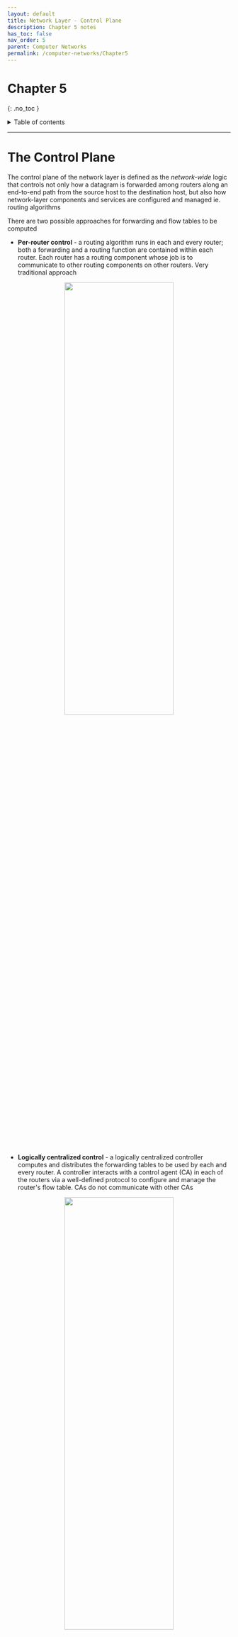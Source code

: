 ```yaml
---
layout: default
title: Network Layer - Control Plane
description: Chapter 5 notes
has_toc: false
nav_order: 5
parent: Computer Networks
permalink: /computer-networks/Chapter5
---
```


# Chapter 5
{: .no_toc }

<details closed markdown="block">
  <summary>
    Table of contents
  </summary>
  {: .text-delta }
1. TOC
{:toc}
</details>

---

# The Control Plane
The control plane of the network layer is defined as the _network-wide_ logic that controls not only how a datagram is forwarded among routers along an end-to-end path from the source host to the destination host, but also how network-layer components and services are configured and managed ie. routing algorithms

There are two possible approaches for forwarding and flow tables to be computed

- __Per-router control__ - a routing algorithm runs in each and every router; both a forwarding and a routing function are contained within each router. Each router has a routing component whose job is to communicate to other routing components on other routers. Very traditional approach

<p align="center">
  <img src="{{site.baseurl}}/assets/computer-networks/per-router.png"  width="70%" height="50%">
</p>

- __Logically centralized control__ - a logically centralized controller computes and distributes the forwarding tables to be used by each and every router. A controller interacts with a control agent (CA) in each of the routers via a well-defined protocol to configure and manage the router's flow table. CAs do not communicate with other CAs

<p align="center">
  <img src="{{site.baseurl}}/assets/computer-networks/logicCentral.png"  width="70%" height="50%">
</p>

# Routing Algorithms
The goal of routing algorithm's are to determine good paths from senders to receivers, through the network of routers. A "good path" is one that is the least cost typically. Routing typically wants to achieve this least cost but will also observe the shortest path. We can classify routing algorithms in two manners...

1. __Centralized routing algorithm__ - computes the least-cost path between a source and destination using complete, global knowledge about the network. The algorithm takes into account all nodes and all links and calculates the cost. The algorithm obviously has to know this info beforehand. The calculation can be done at one site or could be replicated in the routing component of each and every router (per-router vs logically centralized). The key feature is that the algorithm has complete information about connectivity and link costs, these are often referred to as __link-state (LS) algorithms__
2. __Decentralized routing algorithm__ - calculation of the least-cost path is carried out in an iterative, distributed manner by the routers. No node has complete information about the costs of all network links. Each node begins only with the links it is directly connected to. Through an iterative process of calculation and exchange of info with its neighbors, a node gradually calculates the least-cost path. These are often called __distance vector (DV) algorithms__

Routing can also be a __static__ or __dynamic__ algorithm. Static usually changes by humans, dynamic changes as routers get new information. Yet another way to classify a routing algorithm is if it is a __load-sensitive__ or __load-insensitive__ algorithm. In load-sensitive, link costs vary dynamically to reflect the current level of congestion in the underlying link. Load-insensitive does not explicitly reflect a links current level of congestion

## The Link-State (LS) Routing Algorithm
Remember that with link state algorithms, the network topology and all link costs are known, as in data is available as input to the LS algorithm. This is done by all nodes broadcasting link-state packets to all other nodes in the network. This is accomplished by the link-state broadcast algorithm. After broadcast all nodes have a complete and identical view of the network topology, each node computes the least-cost paths, which are the same as all other nodes

Consider the following network with the associated path costs...

<p align="center">
  <img src="{{site.baseurl}}/assets/computer-networks/network.png"  width="70%" height="50%">
</p>

- D(v) = the cost of the least-cost path from the source node to the destination _v_ as of this iteration
- p(v) = the previous node (neighbor of v) along the current least-cost path from the source to _v_
- N' = subset of nodes whose least cost path is known

We can compute the least-cost path from `u` to all possible destinations with the following steps...

1. Initialization step: the currently known least-cost paths from `u` to its directly connected neighbors, _v, x, and w,_ are initialized to 7, 3, and 5. All connections not directly connected are set to infinity
2. Scan the row and find the smallest number, if tied choose one. Add new connected nodes from the path, if they are smaller then take that route, if they are not added then add them
3. Continue...

Certain oscillations can occur when updating in a LS algorithm. To aid in these oscillations it is ensured that not all routers run the LS algorithm at the same time. Routers can also randomize the time in which LS advertisements are sent

## The Distance-Vector (DV) Routing Algorithm
The distance-vector algorithm is iterative, asynchronous, and distributed. It is unlike LS algorithm's which uses global information. It is _distributed_ in that each node receives some information from one or more of its _directly attached_ neighbors, performs a calculation, and then distributes the results of its calculation back to its neighbors. Know that each node contains a personal routing table. It is _iterative_ in that this process continues on until no more information is exchanged between neighbors. The algorithm is _asynchronous_ in that it does not require all of the nodes to operate in lockstep with each other

The DS algorithm is made up of the Bellman Ford algorithm. This algorithm defines the distance at each node with `Dx(Y) = cost of least cost path from X to Y`. Continuing with the algorithm we can update it to include the distances based on the neighbors. This is defined as `Dx(Y) = min{cost(x,v) + Dv(Y)}`. X is the source node, Y is the destination node. We say that that distance is the minimum of the cost from the source to v, v is nothing but intermediate node(s). Dv(Y) is the distance between the intermediate node and the destination node

A table would consist of 

```
Destination | Cost | Next Hop
```

DV algorithms are used in many routing protocols in practice such as RIP, BGP, ISO IDRP, Novell IPX, and ARPAnet


<p align="center">
  <img src="{{site.baseurl}}/assets/computer-networks/dv.png"  width="70%" height="50%">
</p>

Remember that DV is asynchronous. In the leftmost column the figure displays three initial routing tables for each of the three nodes. In the top left we have x's initial routing table Dx = [Dx(X), Dx(Y), Dx(Z)] = [0, 2, 7]. The second and third rows are the most recently received distance vectors from nodes y and z. Because at initialization node x has not received anything from node y or z, the entries in the second and third rows are set to infinity

After initialization, each node sends its distance vector to each of its two neighbors, indicated by the arrows. For example, x sends its distance vector Dx = [0, 2, 7] to both nodes y and z. Each node then recomputes its distance vector

{: .note}
The red circles can mean that a distance vector was calculated and needs to be sent to all of its neighbors. Once received we fill in the once infinite entries for the other nodes, and calculate any change in your routes

The process can be summarized as
1. Each router maintains a table, called a routing table, that lists the distance to each network it knows about
2. Initially each router only knows about its directly connected networks, so it sets the distance to these networks, all other distances to networks are set to infinity
3. Each router broadcasts its routing table to its neighbors, which consists of the distance to each network it knows about
4. When a router receives a routing table from a neighbor, it updates its own routing table by __adding the neighbor's distances to its own distance's. If the neighbor's distance plus the cost of reaching the neighbor is less than the current distance to a network in the routing table, the router updates its own distance to that network__
5. The router broadcasts its updated routing table to its neighbors, and the process continues until all the routers have converged on the same routing table
6. The routers continue to exchange routing information periodically to ensure that the routing table remains up-to-date

### DV Link Cost Changes and Link Failure
When a node running the DV algorithm detects a change in the link cost from itself to a neighbor, it updates its distance vector and, if there's a change in the cost of the least-cost path, informs its neighbors of its new distance vector

#### Count to Infinity Problem
The count to infinity problem is a potential issue that can arise in distance-vector routing protocols, such as the Routing Information Protocol (RIP).

In a distance-vector routing protocol, each router maintains a table that contains the shortest path to every destination network in the network. Routers exchange this information with their neighboring routers in the form of distance vectors. Each router updates its routing table based on the information received from its neighbors, and this process continues until all routers in the network converge on the same routing table

The count to infinity problem occurs when a router goes down or a link fails, and the other routers in the network are not immediately aware of the failure. When a router no longer receives updates from a neighboring router, it assumes that the neighboring router is unreachable and increases the cost of the path to that router's networks to infinity. This change in the routing table is then propagated to the other routers in the network

However, if there are multiple paths to the same destination network, the neighboring routers may still receive updates about the failed router through other paths. These routers will then update their routing tables, increasing the cost to the failed router's networks to infinity plus one. This process continues until the cost to the failed router's networks becomes so large that it appears to be a better path than any other, causing routing loops and slowing down the convergence of the network

To prevent the count to infinity problem, distance-vector routing protocols typically use mechanisms such as split horizon, poison reverse, and hold-down timers to limit the effects of routing table changes and avoid routing loops

# ICMP
pg 419



